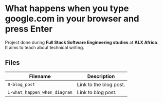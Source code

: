 # What happens when you type google.com in your browser and press Enter
Project done during **Full Stack Software Engineering studies** at **ALX Africa**. It aims to teach about technical writing.

## Files

| Filename | Description |
| -------- | ----------- |
| `0-blog_post` | Link to the blog post. |
| `1-what_happen_when_diagram` | Link to blog post. |
